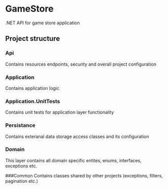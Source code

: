 # GameStore
.NET API for game store application

## Project structure

### Api
Contains resources endpoints, security and overall project configuration  

### Application
Contains application logic

### Application.UnitTests
Contains unit tests for application layer functionality

### Persistance
Contains exteranal data storage access classes and its configuration

### Domain
This layer contains all domain specific entites, enums, interfaces, exceptions etc.

###Common
Contains classes shared by other projects (exceptions, filters, pagination etc.)
